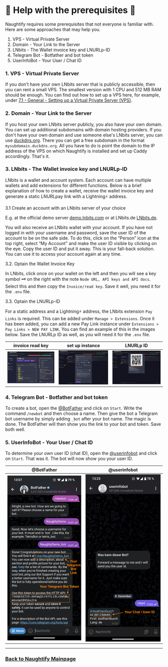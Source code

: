 # 🤖 **Help with the prerequisites** 🤖

Naughtify requires some prerequisites that not everyone is familiar with. Here are some approaches that may help you.

1. VPS - Virtual Private Server
2. Domain - Your Link to the Server 
3. LNbits - The Wallet invoice key and LNURLp-ID
4. Telegram Bot - Botfather and bot token
5. UserInfoBot - Your User / Chat ID

### 1. VPS - Virtual Private Server

If you don't have your own LNbits server that is publicly accessible, then you can rent a small VPS. The smallest version with 1 CPU and 512 MB RAM should be enough. You can find out how to set up a VPS here, for example, under [7.1 - General - Setting up a Virtual Private Server (VPS)](https://ereignishorizont.xyz/lnbits-server/en/#71_-_General_-_Setting_up_a_Virtual_Private_Server_VPS). 

### 2. Domain - Your Link to the Server 

If you host your own LNbits server publicly, you also have your own domain. You can set up additional subdomains with domain hosting providers. If you don't have your own domain and use someone else's LNbits server, you can use [duckdns.org](https://www.duckdns.org/). There you can get a free subdomain in the format `mysubdomain.duckdns.org`. All you have to do is point the domain to the IP address of the VPS on which Naughtify is installed and set up Caddy accordingly. That's it. 

### 3. LNbits - The Wallet invoice key and LNURLp-ID

LNbits is a wallet and account system. Each account can have multiple wallets and add extensions for different functions. Below is a brief explanation of how to create a wallet, receive the wallet invoice key and generate a static LNURLpay link with a Lightning⚡ address.

3.1 Create an account with an LNbits server of your choice

E.g. at the official demo server [demo.lnbits.com](https://demo.lnbits.com) or at LNbits.de [LNbits.de](https://LNbits.de). 

You will also receive an LNbits wallet with your account. If you have not logged in with your username and password, save the user ID of the account to be on the safe side. To do this, click on the “Person” icon at the top right, select “My Account” and make the user ID visible by clicking on the eye. Copy the user ID and put it away. This is your fall-back solution. You can use it to access your account again at any time.

3.2. Optain the Wallet Invoice Key 

In LNbits, click once on your wallet on the left and then you will see a key symbol 🗝️ on the right with the note `Node URL, API keys and API docs`. Select this and then copy the `Invoice/read key`. Save it well, you need it for the `.env` file.  

3.3. Optain the LNURLp-ID

For a static address and a Lightning⚡ address, the LNbits extension `Pay Links` is required. This can be added under `Manage > Extensions`. Once it has been added, you can add a new Pay Link instance under `Extensions > Pay Links > NEW PAY LINK`. You can find an example of this in the images below. Save the LNURLp ID as well, as you will need it for the `.env` file.

invoice read key          |  set up instance   |  LNURLp ID
:-------------------------:|:-------------------------:|:-------------------------:
<img src="./assets/wallet1invoice.png" width="400">  |  <img src="./assets/wallet2instance.png" width="400">  |  <img src="./assets/wallet3id.png" width="400"> 

### 4. Telegram Bot - Botfather and bot token

To create a bot, open the [@BotFather](https://t.me/BotFather) and click on `Start`. Write the command `/newbot` and then choose a name. Then give the bot a Telegram bot username by simply adding `_bot` after your bot name. The magic is done. The BotFather will then show you the link to your bot and token. Save both well.

### 5. UserInfoBot - Your User / Chat ID

To determine your own user ID (chat ID), open the [@userinfobot](https://t.me/userinfobot) and click on `Start`. That was it. The bot will now show you your user ID.

@BotFather            |  @userinfobot
:-------------------------:|:-------------------------:
<img src="./assets/TelegramBot.png" width="300">  |  <img src="./assets/UserInfoBot.png" width="300"> 

---
### [Back to Naughtify Mainpage](./README.md)

